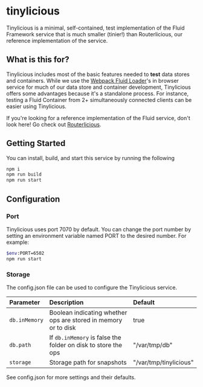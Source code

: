 # tinylicious

Tinylicious is a minimal, self-contained, test implementation of the Fluid Framework service that is much smaller (tinier!) than Routerlicious, our reference implementation of the service.

## What is this for?

Tinylicious includes most of the basic features needed to **test** data stores and containers. While we use the [Webpack Fluid Loader](../../packages/tools/webpack-fluid-loader)'s in browser service for much of our data store and container development, Tinylicious offers some advantages because it's a standalone process. For instance, testing a Fluid Container from 2+ simultaneously connected clients can be easier using Tinylicious.

If you're looking for a reference implementation of the Fluid service, don't look here! Go check out [Routerlicious](../routerlicious).

## Getting Started

You can install, build, and start this service by running the following

```sh
npm i
npm run build
npm run start
```

## Configuration

### Port

Tinylicious uses port 7070 by default. You can change the port number by setting an environment
variable named PORT to the desired number. For example:

```sh
$env:PORT=6502
npm run start
```

### Storage

The config.json file can be used to configure the Tinylicious service.

| Parameter     | Description                                                    | Default                |
| :------------ | :------------------------------------------------------------- | :--------------------- |
| `db.inMemory` | Boolean indicating whether ops are stored in memory or to disk | true                   |
| `db.path`     | If `db.inMemory` is false the folder on disk to store the ops  | "/var/tmp/db"          |
| `storage`     | Storage path for snapshots                                     | "/var/tmp/tinylicious" |

See config.json for more settings and their defaults.
